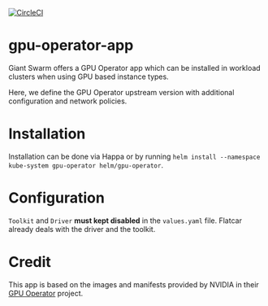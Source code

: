 [![CircleCI](https://dl.circleci.com/status-badge/img/gh/giantswarm/gpu-operator-app.svg?style=svg)](https://dl.circleci.com/status-badge/redirect/gh/giantswarm/gpu-operator-app)

# gpu-operator-app

Giant Swarm offers a GPU Operator app which can be installed in workload clusters when using GPU based instance types.

Here, we define the GPU Operator upstream version with additional configuration and network policies.

# Installation

Installation can be done via Happa or by running `helm install --namespace kube-system gpu-operator helm/gpu-operator`.

# Configuration

`Toolkit` and `Driver` **must kept disabled** in the `values.yaml` file. Flatcar already deals with the driver and the toolkit. 

# Credit

This app is based on the images and manifests provided by NVIDIA in their [GPU Operator](https://github.com/NVIDIA/gpu-operator) project.
